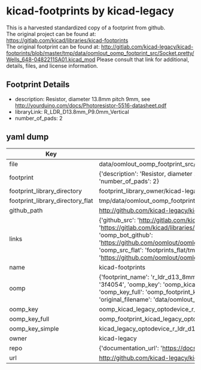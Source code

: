 # kicad-footprints by kicad-legacy  
This is a harvested standardized copy of a footprint from github.  
The original project can be found at:  
https://gitlab.com/kicad/libraries/kicad-footprints  
The original footprint can be found at:
http://gitlab.com/kicad-legacy/kicad-footprints/blob/master/tmp/data/oomlout_oomp_footprint_src/Socket.pretty/Wells_648-0482211SA01.kicad_mod
Please consult that link for additional, details, files, and license information.  
## Footprint Details
* description: Resistor, diameter 13.8mm pitch 9mm, see http://yourduino.com/docs/Photoresistor-5516-datasheet.pdf  
* libraryLink: R_LDR_D13.8mm_P9.0mm_Vertical  
* number_of_pads: 2  
## yaml dump  
| Key | Value |  
| --- | --- |  
| file | data/oomlout_oomp_footprint_src/kicad-footprints/OptoDevice.pretty/R_LDR_D13.8mm_P9.0mm_Vertical.kicad_mod |  
| footprint | {'description': 'Resistor, diameter 13.8mm pitch 9mm, see http://yourduino.com/docs/Photoresistor-5516-datasheet.pdf', 'libraryLink': 'R_LDR_D13.8mm_P9.0mm_Vertical', 'number_of_pads': 2} |  
| footprint_library_directory | footprint_library_owner/kicad-legacy_kicad-footprints |  
| footprint_library_directory_flat | tmp/data/oomlout_oomp_footprint_src/footprints_flat/kicad_legacy_optodevice_r_ldr_d13_8mm_p9_0mm_vertical/working |  
| github_path | http://github.com/kicad-legacy/kicad-footprints/blob/master/tmp/data/oomlout_oomp_footprint_src/OptoDevice.pretty/R_LDR_D13.8mm_P9.0mm_Vertical.kicad_mod |  
| links | {'github_src': 'http://gitlab.com/kicad-legacy/kicad-footprints/blob/master/tmp/data/oomlout_oomp_footprint_src/Socket.pretty/Wells_648-0482211SA01.kicad_mod', 'github_src_repo': 'https://gitlab.com/kicad/libraries/kicad-footprints', 'oomp_bot': 'tmp/data/oomlout_oomp_footprint_src/footprints/kicad_legacy_optodevice_r_ldr_d13_8mm_p9_0mm_vertical/working', 'oomp_bot_github': 'https://github.com/oomlout/oomlout_oomp_footprint_bot/tree/main/tmp/data/oomlout_oomp_footprint_src/footprints/kicad_legacy_optodevice_r_ldr_d13_8mm_p9_0mm_vertical/working', 'oomp_src_flat': 'footprints_flat/tmp/data/oomlout_oomp_footprint_src/footprints_flat/kicad_legacy_optodevice_r_ldr_d13_8mm_p9_0mm_vertical/working', 'oomp_src_flat_github': 'https://github.com/oomlout/oomlout_oomp_footprint_src/tree/main/tmp/data/oomlout_oomp_footprint_src/footprints_flat/kicad_legacy_optodevice_r_ldr_d13_8mm_p9_0mm_vertical/working'} |  
| name | kicad-footprints |  
| oomp | {'footprint_name': 'r_ldr_d13_8mm_p9_0mm_vertical', 'library_name': 'optodevice', 'md5': '3f4054949516f8805d507374be692777', 'md5_10': '3f40549495', 'md5_5': '3f405', 'md5_6': '3f4054', 'oomp_key': 'oomp_kicad_legacy_optodevice_r_ldr_d13_8mm_p9_0mm_vertical', 'oomp_key_extra': 'oomp_footprint_kicad_legacy_optodevice_r_ldr_d13_8mm_p9_0mm_vertical', 'oomp_key_full': 'oomp_footprint_kicad_legacy_optodevice_r_ldr_d13_8mm_p9_0mm_vertical_3f4054', 'oomp_key_simple': 'kicad_legacy_optodevice_r_ldr_d13_8mm_p9_0mm_vertical', 'original_filename': 'data/oomlout_oomp_footprint_src/kicad-footprints/OptoDevice.pretty/R_LDR_D13.8mm_P9.0mm_Vertical.kicad_mod', 'owner_name': 'kicad_legacy'} |  
| oomp_key | oomp_kicad_legacy_optodevice_r_ldr_d13_8mm_p9_0mm_vertical |  
| oomp_key_full | oomp_footprint_kicad_legacy_optodevice_r_ldr_d13_8mm_p9_0mm_vertical |  
| oomp_key_simple | kicad_legacy_optodevice_r_ldr_d13_8mm_p9_0mm_vertical |  
| owner | kicad-legacy |  
| repo | {'documentation_url': 'https://docs.github.com/rest/repos/repos#get-a-repository', 'message': 'Not Found'} |  
| url | http://github.com/kicad-legacy/kicad-footprints |  

